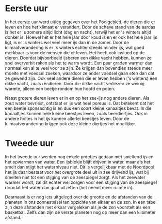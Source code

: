 # Eerste uur
In het eerste uur werd uitleg gegeven over het Poolgebied, de dieren die er leven en hoe het klimaat er verandert. Door de scheve stand van de aardas is het er 's zomers altijd licht (dag en nacht), terwijl het er 's winters altijd donker is. Hoewel het er het hele jaar door koud is en er ook het hele jaar ijs ligt, is er 's winters wel veel meer ijs dan in de zomer. Door de klimaatverandering is er 's winters echter steeds minder ijs, wat goed merkbaar is voor de mensen die er leven. Het heeft ook invloed op de dieren. Doordat bijvoorbeeld ijsberen een dikke vacht hebben, kunnen ze snel oververhit raken als het te warm wordt. Een paar graden warmer dan normaal kan al te veel voor ze zijn. Ze krijgen dan bovendien steeds meer moeite met voedsel zoeken, waardoor ze ander voedsel gaan eten dan dat ze gewend zijn. Ook veel andere dieren die er leven hebben ('s winters) een dikke vacht, zoals rendieren. Door die dikke vacht verliezen ze weinig warmte, alleen een beetje rondom hun hoofd en poten.

Naast grotere dieren leven er in en op het zee-ijs nog andere dieren. Als zout water bevriest, ontstaat er ijs wat heel poreus is. Dat betekent dat het een beetje sponsachtig is en dus een soort kleine kanaaltjes bevat. In die kanaaltjes kunnen hele kleine beestjes leven, zoals beerdiertjes. Ook in andere holtes in het ijs kunnen allerlei beestjes leven. Door de klimaatverandering krijgen ook deze kleine diertjes het moeilijker.

# Tweede uur
In het tweede uur werden nog enkele proefjes gedaan met smeltend ijs en het opwarmen van water. Een ijsblokje blijft drijven in water, maar als het smelt dan stijgt het waterniveau niet. Dit is vergelijkbaar met de Noordpool: het ijs daar bestaat voor het overgrote deel uit in zee drijvend ijs, wat bij smelten niet tot een stijging van de zeespiegel zorgt. Als het zeewater warmer wordt, zal dit echter wel zorgen voor een stijging van de zeespiegel doordat het water dan gaat uitzetten (het neemt meer ruimte in).

Daarnaast is er nog iets uitgelegd over de grootte en de afstanden van de planeten in ons zonnestelsel ten opzichte van elkaar en de zon. In een tabel zijn deze afstanden met elkaar vergeleken als je de zon voorstelt als een basketbal. Zelfs dan zijn de verste planeten nog op meer dan een kilometer afstand.
